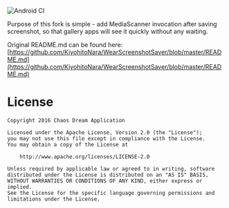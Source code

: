 ![Android CI](https://github.com/revanmj/WearScreenshotSaver/workflows/Android%20CI/badge.svg)

Purpose of this fork is simple - add MediaScanner invocation after saving screenshot, so that gallery apps will see it quickly without any waiting.

Original README.md can be found here: [https://github.com/KiyohitoNara/WearScreenshotSaver/blob/master/README.md](https://github.com/KiyohitoNara/WearScreenshotSaver/blob/master/README.md)

# License
    Copyright 2016 Chaos Dream Application

    Licensed under the Apache License, Version 2.0 (the "License");
    you may not use this file except in compliance with the License.
    You may obtain a copy of the License at

        http://www.apache.org/licenses/LICENSE-2.0

    Unless required by applicable law or agreed to in writing, software
    distributed under the License is distributed on an "AS IS" BASIS,
    WITHOUT WARRANTIES OR CONDITIONS OF ANY KIND, either express or implied.
    See the License for the specific language governing permissions and
    limitations under the License.
